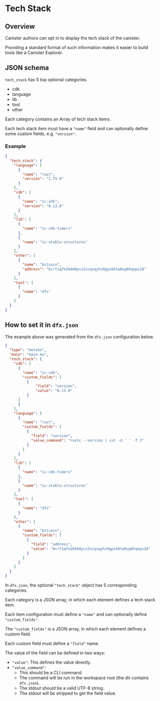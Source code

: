 # Tech Stack

## Overview

Canister authors can opt in to display the tech stack of the canister.

Providing a standard format of such information makes it easier to build tools like a Canister Explorer.

## JSON schema

`tech_stack` has 5 top optional categories.

- cdk
- language
- lib
- tool
- other

Each category contains an Array of tech stack items.

Each tech stack item must have a `"name"` field and can optionally define some custom fields, e.g. `"version"`.

### Example

```json
{
  "tech_stack": {
    "language": [
      {
        "name": "rust",
        "version": "1.75.0"
      }
    ],
    "cdk": [
      {
        "name": "ic-cdk",
        "version": "0.13.0"
      }
    ],
    "lib": [
      {
        "name": "ic-cdk-timers"
      },
      {
        "name": "ic-stable-structures"
      }
    ],
    "other": [
      {
        "name": "bitcoin",
        "address": "bcrt1qfe264m0ycx2vcqvqyhs0gpxk6tw8ug6hqeps2d"
      }
    ],
    "tool": [
      {
        "name": "dfx"
      }
    ]
  }
}
```

## How to set it in `dfx.json`

The example above was generated from the `dfx.json` configuration below.

```json
{
  "type": "motoko",
  "main": "main.mo",
  "tech_stack": {
    "cdk": [
      {
        "name": "ic-cdk",
        "custom_fields": [
          {
              "field": "version",
              "value": "0.13.0"
          }
      ]
      }
    ],
    "language": [
      {
        "name": "rust",
        "custom_fields": [
          {
            "field": "version",
            "value_command": "rustc --version | cut -d ' ' -f 2"
          }
        ]
      }
    ],
    "lib": [
      {
        "name": "ic-cdk-timers"
      },
      {
        "name": "ic-stable-structures"
      }
    ],
    "tool": [
      {
        "name": "dfx"
      }
    ],
    "other": [
      {
        "name": "bitcoin",
        "custom_fields": [
          {
            "field": "address",
            "value": "bcrt1qfe264m0ycx2vcqvqyhs0gpxk6tw8ug6hqeps2d"
          }
        ]
      }
    ]
  }
}
```

In `dfx.json`, the optional `"tech_stack"` object has 5 corresponding categories.

Each category is a JSON array, in which each element defines a tech stack item.

Each item configuration must define a `"name"` and can optionally define `"custom_fields"`.

The `"custom_fields"` is a JSON array, in which each element defines a custom field.

Each custom field must define a `"field"` name.

The value of the field can be defined in two ways:

- `"value"`: This defines the value directly.
- `"value_command"`:
  - This should be a CLI command.
  - The command will be run in the workspace root (the dir contains `dfx.json`). 
  - The stdout should be a valid UTF-8 string.
  - The stdout will be stripped to get the field value.
